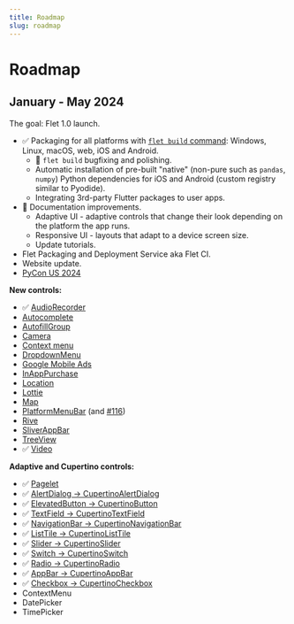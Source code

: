 ```yaml
---
title: Roadmap
slug: roadmap
---
```


# Roadmap

## January - May 2024

The goal: Flet 1.0 launch.

* :white_check_mark: Packaging for all platforms with [`flet build` command](/docs/guides/python/packaging-app-for-distribution): Windows, Linux, macOS, web, iOS and Android.
  * :construction: `flet build` bugfixing and polishing.
  * Automatic installation of pre-built "native" (non-pure such as `pandas`, `numpy`) Python dependencies for iOS and Android (custom registry similar to Pyodide).
  * Integrating 3rd-party Flutter packages to user apps.
* :construction: Documentation improvements.
  * Adaptive UI - adaptive controls that change their look depending on the platform the app runs.
  * Responsive UI - layouts that adapt to a device screen size.
  * Update tutorials.
* Flet Packaging and Deployment Service aka Flet CI.
* Website update.
* [PyCon US 2024](https://pycon.blogspot.com/2021/05/pycon-us-2024-and-2025-announcement.html)

**New controls:**

* :white_check_mark: [AudioRecorder](https://github.com/flet-dev/flet/issues/419)
* [Autocomplete](https://github.com/flet-dev/flet/issues/791)
* [AutofillGroup](https://github.com/flet-dev/flet/issues/848)
* [Camera](https://github.com/flet-dev/flet/issues/1281)
* [Context menu](https://github.com/flet-dev/flet/issues/1804)
* [DropdownMenu](https://github.com/flet-dev/flet/issues/1088)
* [Google Mobile Ads](https://github.com/flet-dev/flet/issues/286)
* [InAppPurchase](https://github.com/flet-dev/flet/issues/853)
* [Location](https://github.com/flet-dev/flet/issues/66)
* [Lottie](https://github.com/flet-dev/flet/issues/88)
* [Map](https://github.com/flet-dev/flet/issues/1193)
* [PlatformMenuBar](https://github.com/flet-dev/flet/issues/285) (and [#116](https://github.com/flet-dev/flet/issues/116))
* [Rive](https://github.com/flet-dev/flet/issues/89)
* [SliverAppBar](https://github.com/flet-dev/flet/issues/1843)
* [TreeView](https://github.com/flet-dev/flet/issues/961)
* :white_check_mark: [Video](https://github.com/flet-dev/flet/issues/257)

**Adaptive and Cupertino controls:**

* :white_check_mark: [Pagelet](https://github.com/flet-dev/flet/issues/2431)
* :white_check_mark: [AlertDialog -> CupertinoAlertDialog](https://github.com/flet-dev/flet/issues/2203)
* :white_check_mark: [ElevatedButton -> CupertinoButton](https://github.com/flet-dev/flet/issues/2377)
* :white_check_mark: [TextField -> CupertinoTextField](https://github.com/flet-dev/flet/issues/2376)
* :white_check_mark: [NavigationBar -> CupertinoNavigationBar](https://github.com/flet-dev/flet/issues/2242)
* :white_check_mark: [ListTile -> CupertinoListTile](https://github.com/flet-dev/flet/issues/2487)
* :white_check_mark: [Slider -> CupertinoSlider](https://github.com/flet-dev/flet/issues/2174)
* :white_check_mark: [Switch -> CupertinoSwitch](https://github.com/flet-dev/flet/issues/2202)
* :white_check_mark: [Radio -> CupertinoRadio](https://github.com/flet-dev/flet/issues/2201)
* :white_check_mark: [AppBar -> CupertinoAppBar](https://github.com/flet-dev/flet/issues/2278)
* :white_check_mark: [Checkbox -> CupertinoCheckbox](https://github.com/flet-dev/flet/issues/2157)
* ContextMenu
* DatePicker
* TimePicker